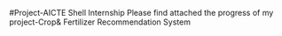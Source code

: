 #Project-AICTE Shell Internship
Please find attached the progress of my project-Crop& Fertilizer Recommendation System
